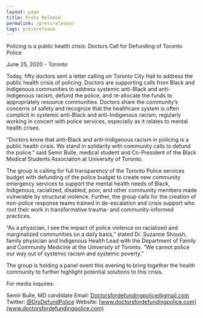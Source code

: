 ```yaml
---
layout: page
title: Press Release
permalink: /pressrelease/
tags: pressrelease
---
```


Policing is a public health crisis: Doctors Call for Defunding of Toronto Police

June 25, 2020 - Toronto

Today, fifty doctors sent a letter calling on Toronto City Hall to address the public health crisis of policing. Doctors are supporting calls from Black and Indigenous communities to address systemic anti-Black and anti-Indigenous racism, defund the police, and re-allocate the funds to appropriately resource communities. Doctors share the community’s concerns of safety and recognize that the healthcare system is often complicit in systemic anti-Black and anti-Indigenous racism, regularly working in concert with police services, especially as it relates to mental health crises.

“Doctors know that anti-Black and anti-Indigenous racism in policing is a public health crisis. We stand in solidarity with community calls to defund the police.” said Semir Bulle, medical student and Co-President of the Black Medical Students Association at University of Toronto.

The group is calling for full transparency of the Toronto Police services budget with defunding of the police budget to create new community emergency services to support the mental health needs of Black, Indigenous, racialized, disabled, poor, and other community members made vulnerable by structural violence. Further, the group calls for the creation of non-police response teams trained in de-escalation and crisis support who root their work in transformative trauma- and community-informed practices.

“As a physician, I see the impact of police violence on racialized and marginalized communities on a daily basis,” stated Dr. Suzanne Shoush, family physician and Indigenous Health Lead with the Department of Family and Community Medicine at the University of Toronto. “We cannot police our way out of systemic racism and systemic poverty.”

The group is holding a panel event this evening to bring together the health community to further highlight potential solutions to this crisis.

For media inquires:

Semir Bulle, MD candidate
Email: [Doctorsfordefundingpolice@gmail.com](mailto:doctorsfordefundingpolice@gmail.com)
Twitter: [@DrsDefundPolice](https://twitter.com/DrsDefundPolice)
Website: [www.doctorsfordefundingpolice.com](www.doctorsfordefundingpolice.com)
